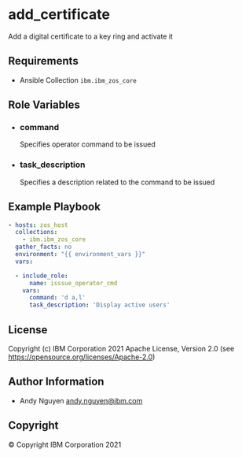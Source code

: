 add_certificate
=========

Add a digital certificate to a key ring and activate it

Requirements
------------

- Ansible Collection `ibm.ibm_zos_core`

Role Variables
--------------

- ### **command**

  Specifies operator command to be issued
- ### **task_description**

  Specifies a description related to the command to be issued


Example Playbook
----------------

```yaml
- hosts: zos_host
  collections:
    - ibm.ibm_zos_core
  gather_facts: no
  environment: "{{ environment_vars }}"
  vars:

  - include_role:
      name: isssue_operator_cmd
    vars:
      command: 'd a,l'
      task_description: 'Display active users'
```

License
-------

Copyright (c) IBM Corporation 2021 Apache License, Version 2.0 (see https://opensource.org/licenses/Apache-2.0)

Author Information
------------------

- Andy Nguyen andy.nguyen@ibm.com

Copyright
---------

© Copyright IBM Corporation 2021
